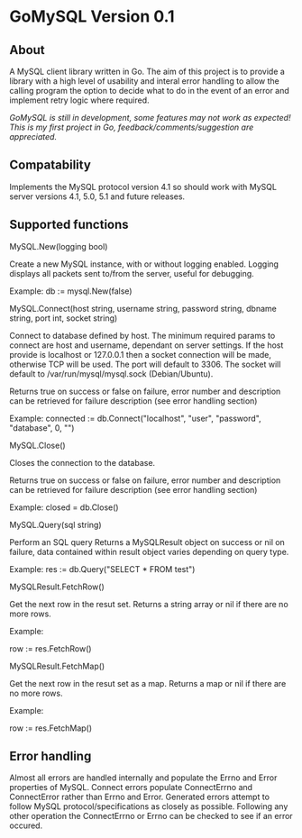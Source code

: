 GoMySQL Version 0.1
===================

About
-----

A MySQL client library written in Go. The aim of this project is to provide a library with a high level of usability and interal error handling to allow the calling program the option to decide what to do in the event of an error and implement retry logic where required.

*GoMySQL is still in development, some features may not work as expected! This is my first project in Go, feedback/comments/suggestion are appreciated.*


Compatability
-------------

Implements the MySQL protocol version 4.1 so should work with MySQL server versions 4.1, 5.0, 5.1 and future releases.


Supported functions
-------------------

MySQL.New(logging bool)

Create a new MySQL instance, with or without logging enabled.
Logging displays all packets sent to/from the server, useful for debugging.

Example:
db := mysql.New(false)

MySQL.Connect(host string, username string, password string, dbname string, port int, socket string)

Connect to database defined by host.
The minimum required params to connect are host and username, dependant on server settings.
If the host provide is localhost or 127.0.0.1 then a socket connection will be made, otherwise TCP will be used.
The port will default to 3306.
The socket will default to /var/run/mysql/mysql.sock (Debian/Ubuntu).

Returns true on success or false on failure, error number and description can be retrieved for failure description (see error handling section)

Example:
connected := db.Connect("localhost", "user", "password", "database", 0, "")

MySQL.Close()

Closes the connection to the database.

Returns true on success or false on failure, error number and description can be retrieved for failure description (see error handling section)

Example:
closed = db.Close()

MySQL.Query(sql string)

Perform an SQL query
Returns a MySQLResult object on success or nil on failure, data contained within result object varies depending on query type.

Example:
res := db.Query("SELECT * FROM test")

MySQLResult.FetchRow()

Get the next row in the resut set.
Returns a string array or nil if there are no more rows.

Example:

row := res.FetchRow()

MySQLResult.FetchMap()

Get the next row in the resut set as a map.
Returns a map or nil if there are no more rows.

Example:

row := res.FetchMap()


Error handling
--------------

Almost all errors are handled internally and populate the Errno and Error properties of MySQL.
Connect errors populate ConnectErrno and ConnectError rather than Errno and Error.
Generated errors attempt to follow MySQL protocol/specifications as closely as possible.
Following any other operation the ConnectErrno or Errno can be checked to see if an error occured.
